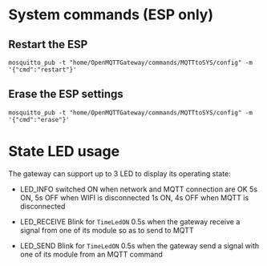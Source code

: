 # System commands (ESP only)

## Restart the ESP

`mosquitto_pub -t "home/OpenMQTTGateway/commands/MQTTtoSYS/config" -m '{"cmd":"restart"}'`

## Erase the ESP settings

`mosquitto_pub -t "home/OpenMQTTGateway/commands/MQTTtoSYS/config" -m '{"cmd":"erase"}'`

# State LED usage

The gateway can support up to 3 LED to display its operating state:
* LED_INFO 
switched ON when network and MQTT connection are OK
5s ON, 5s OFF when WIFI is disconnected
1s ON, 4s OFF when MQTT is disconnected

* LED_RECEIVE
Blink for `TimeLedON` 0.5s when the gateway receive a signal from one of its module so as to send to MQTT

* LED_SEND
Blink for `TimeLedON` 0.5s when the gateway send a signal with one of its module from an MQTT command

